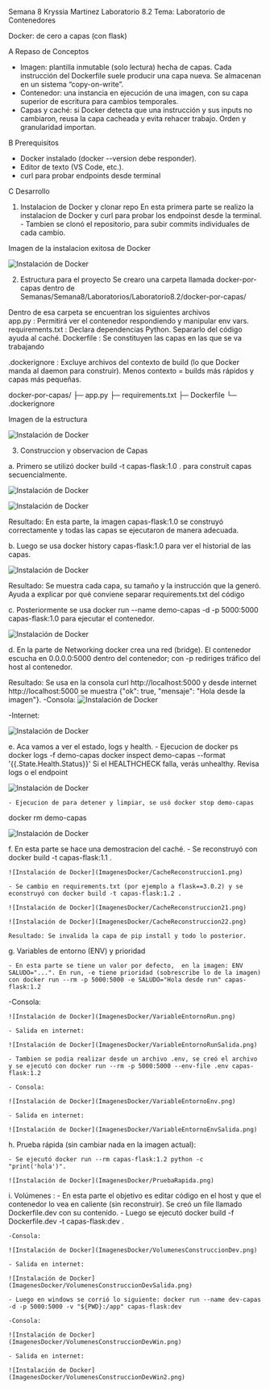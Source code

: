 Semana 8 
Kryssia Martinez
Laboratorio 8.2 
Tema: Laboratorio de Contenedores

Docker: de cero a capas (con flask)

A Repaso de Conceptos 
- Imagen: plantilla inmutable (solo lectura) hecha de capas. Cada instrucción del Dockerfile
suele producir una capa nueva. Se almacenan en un sistema “copy-on-write”.
- Contenedor: una instancia en ejecución de una imagen, con su capa superior de escritura
para cambios temporales.
- Capas y caché: si Docker detecta que una instrucción y sus inputs no cambiaron, reusa la
capa cacheada y evita rehacer trabajo. Orden y granularidad importan.

B Prerequisitos 

- Docker instalado (docker --version debe responder).
- Editor de texto (VS Code, etc.).
- curl para probar endpoints desde terminal

C Desarrollo
1. Instalacion de Docker y clonar repo
En esta primera parte se realizo la instalacion de Docker y curl para probar los endpoinst desde la terminal. - Tambien se clonó el repositorio, para subir commits individuales de cada cambio. 

Imagen de la instalacion exitosa de Docker

![Instalación de Docker](ImagenesDocker/InstalacionDocker.png)

2. Estructura para el proyecto 
Se crearo una carpeta llamada docker-por-capas dentro de Semanas/Semana8/Laboratorios/Laboratorio8.2/docker-por-capas/

Dentro de esa carpeta se encuentran los siguientes archivos  
app.py :  Permitirá ver el contenedor respondiendo y manipular env vars.
requirements.txt : Declara dependencias Python. Separarlo del código ayuda al caché.
Dockerfile : Se constituyen las capas en las que se va trabajando

.dockerignore : Excluye archivos del contexto de build (lo que Docker manda al daemon para construir). Menos contexto = builds más rápidos y capas más pequeñas.

docker-por-capas/
├─ app.py
├─ requirements.txt
├─ Dockerfile
└─ .dockerignore

Imagen de la estructura 

![Instalación de Docker](ImagenesDocker/CreacionEstructura.png)

3. Construccion y observacion de Capas

a. Primero se utilizó docker build -t capas-flask:1.0 . para construit capas secuencialmente.

![Instalación de Docker](ImagenesDocker/DockerConstruir1.png)

![Instalación de Docker](ImagenesDocker/DockerConstruir2.png)

Resultado: En esta parte, la imagen capas-flask:1.0 se construyó correctamente y todas las capas se ejecutaron de manera adecuada.

b. Luego se usa docker history capas-flask:1.0 para ver el historial de las capas. 

![Instalación de Docker](ImagenesDocker/DockerCapas.png)

Resultado: Se muestra cada capa, su tamaño y la instrucción que la generó. Ayuda a explicar por qué conviene separar requirements.txt del código

c. Posteriormente se usa docker run --name demo-capas -d -p 5000:5000 capas-flask:1.0 para ejecutar el contenedor. 

![Instalación de Docker](ImagenesDocker/EjecutarContenedor.png)

d. En la parte de Networking docker crea una red (bridge). El contenedor escucha en 0.0.0.0:5000 dentro del contenedor; con
-p rediriges tráfico del host al contenedor.

Resultado: Se usa en la consola curl http://localhost:5000 y desde internet http://localhost:5000 se muestra  {"ok": true, "mensaje": "Hola desde la imagen"}.
-Consola:
![Instalación de Docker](ImagenesDocker/Networking.png)

-Internet:

![Instalación de Docker](ImagenesDocker/SalidaDeLevantar.png)

e. Aca vamos a ver el estado, logs y health.
    - Ejecucion de docker ps
docker logs -f demo-capas
docker inspect demo-capas --format '{{.State.Health.Status}}'
Si el HEALTHCHECK falla, verás unhealthy. Revisa logs o el endpoint

![Instalación de Docker](ImagenesDocker/EstadoLogsHealth.png)

    - Ejecucion de para detener y limpiar, se usó docker stop demo-capas
docker rm demo-capas

![Instalación de Docker](ImagenesDocker/DetenerLimpiar.png)

f. En esta parte se hace una demostracion del caché.
    - Se reconstruyó con docker build -t capas-flask:1.1 .

    ![Instalación de Docker](ImagenesDocker/CacheReconstruccion1.png)

    - Se cambio en requirements.txt (por ejemplo a flask==3.0.2) y se econstruyó con docker build -t capas-flask:1.2 .

    ![Instalación de Docker](ImagenesDocker/CacheReconstruccion21.png)

    ![Instalación de Docker](ImagenesDocker/CacheReconstruccion22.png)

    Resultado: Se invalida la capa de pip install y todo lo posterior.

g. Variables de entorno (ENV) y prioridad

    - En esta parte se tiene un valor por defecto,  en la imagen: ENV SALUDO="...". En run, -e tiene prioridad (sobrescribe lo de la imagen) con docker run --rm -p 5000:5000 -e SALUDO="Hola desde run" capas-flask:1.2

   -Consola:
    
    ![Instalación de Docker](ImagenesDocker/VariableEntornoRun.png)

    - Salida en internet: 

    ![Instalación de Docker](ImagenesDocker/VariableEntornoRunSalida.png)

    - Tambien se podia realizar desde un archivo .env, se creó el archivo y se ejecutó con docker run --rm -p 5000:5000 --env-file .env capas-flask:1.2 

    - Consola:
    
    ![Instalación de Docker](ImagenesDocker/VariableEntornoEnv.png)

    - Salida en internet: 

    ![Instalación de Docker](ImagenesDocker/VariableEntornoEnvSalida.png)

h. Prueba rápida (sin cambiar nada en la imagen actual):

    - Se ejecutó docker run --rm capas-flask:1.2 python -c "print('hola')".

    ![Instalación de Docker](ImagenesDocker/PruebaRapida.png)

i. Volúmenes :
    - En esta parte el objetivo es editar código en el host y que el contenedor lo vea en caliente (sin reconstruir). Se creó un file llamado Dockerfile.dev con su contenido.
    - Luego se ejecutó  docker build -f Dockerfile.dev -t capas-flask:dev .

    -Consola:

    ![Instalación de Docker](ImagenesDocker/VolumenesConstruccionDev.png)

    - Salida en internet:

    ![Instalación de Docker](ImagenesDocker/VolumenesConstruccionDevSalida.png)

    - Luego en windows se corrió lo siguiente: docker run --name dev-capas -d -p 5000:5000 -v "${PWD}:/app" capas-flask:dev

    -Consola:

    ![Instalación de Docker](ImagenesDocker/VolumenesConstruccionDevWin.png)

    - Salida en internet:

    ![Instalación de Docker](ImagenesDocker/VolumenesConstruccionDevWin2.png)









